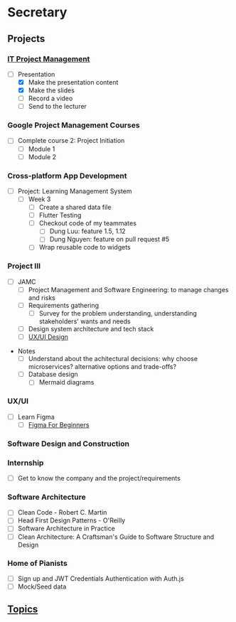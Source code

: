 # Secretary

## Projects

### [IT Project Management](/college/it-project-management/index.md)

- [ ] Presentation
  - [x] Make the presentation content
  - [x] Make the slides
  - [ ] Record a video
  - [ ] Send to the lecturer

### Google Project Management Courses

- [ ] Complete course 2: Project Initiation
  - [ ] Module 1
  - [ ] Module 2

### Cross-platform App Development

- [ ] Project: Learning Management System
  - [ ] Week 3
    - [ ] Create a shared data file
    - [ ] Flutter Testing
    - [ ] Checkout code of my teammates
      - [ ] Dung Luu: feature 1.5, 1.12
      - [ ] Dung Nguyen: feature on pull request #5
    - [ ] Wrap reusable code to widgets

### Project III

- [ ] JAMC
  - [ ] Project Management and Software Engineering: to manage changes and risks
  - [ ] Requirements gathering
    - [ ] Survey for the problem understanding, understanding stakeholders' wants and needs
  - [ ] Design system architecture and tech stack
  - [ ] [UX/UI Design](/doc/projects/ui-design.md)
- Notes
  - [ ] Understand about the achitectural decisions: why choose microservices? alternative options and trade-offs?
  - [ ] Database design
    - [ ] Mermaid diagrams
### UX/UI

- [ ] Learn Figma
  - [ ] [Figma For Beginners](https://help.figma.com/hc/en-us/sections/4405269443991-Figma-for-beginners-4-parts)

### Software Design and Construction

### Internship

- [ ] Get to know the company and the project/requirements

### Software Architecture

- [ ] Clean Code - Robert C. Martin
- [ ] Head First Design Patterns - O'Reilly
- [ ] Software Architecture in Practice
- [ ] Clean Architecture: A Craftsman's Guide to Software Structure and Design

### Home of Pianists

- [ ] Sign up and JWT Credentials Authentication with Auth.js
- [ ] Mock/Seed data

## [Topics](topics.md)
